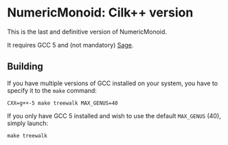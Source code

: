 # NumericMonoid: Cilk++ version

This is the last and definitive version of NumericMonoid.

It requires GCC 5 and (not mandatory) [Sage](http://www.sagemath.org/).

## Building

If you have multiple versions of GCC installed on your system, you have to specify it to the `make` command:
```
CXX=g++-5 make treewalk MAX_GENUS=40
```

If you only have GCC 5 installed and wish to use the default `MAX_GENUS` (40), simply launch:
```
make treewalk
```
